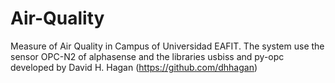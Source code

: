 # Air-Quality
Measure of Air Quality in Campus of Universidad EAFIT. The system use the sensor OPC-N2 of alphasense and the libraries usbiss and py-opc developed by David H. Hagan (https://github.com/dhhagan)
